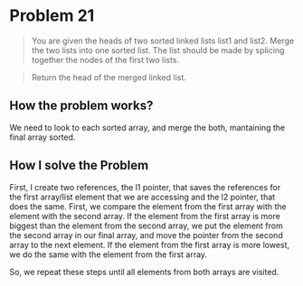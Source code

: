 # Problem 21

> You are given the heads of two sorted linked lists list1 and list2.
> Merge the two lists into one sorted list. The list should be made by splicing together the nodes of the first two lists.

> Return the head of the merged linked list.

## How the problem works?

We need to look to each sorted array, and merge the both, mantaining the final array sorted.

## How I solve the Problem

First, I create two references, the l1 pointer, that saves the references for the first array/list element that we are accessing and the l2 pointer, that does the same. First, we compare the element from the first array with the element with the second array. If the element from the first array is more biggest than the element from the second array, we put the element from the second array in our final array, and move the pointer from the second array to the next element. If the element from the first array is more lowest, we do the same with the element from the first array.

So, we repeat these steps until all elements from both arrays are visited.
